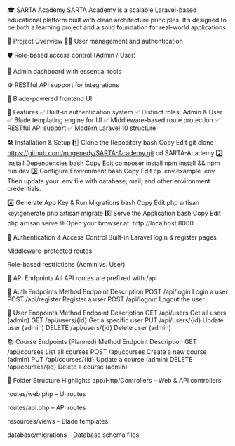 🎓 SARTA Academy
SARTA Academy is a scalable Laravel-based educational platform built with clean architecture principles. It’s designed to be both a learning project and a solid foundation for real-world applications.

📌 Project Overview
🧑‍💻 User management and authentication

🛡️ Role-based access control (Admin / User)

🧾 Admin dashboard with essential tools

⚙️ RESTful API support for integrations

🎨 Blade-powered frontend UI

🚀 Features
✅ Built-in authentication system
✅ Distinct roles: Admin & User
✅ Blade templating engine for UI
✅ Middleware-based route protection
✅ RESTful API support
✅ Modern Laravel 10 structure

🛠️ Installation & Setup
1️⃣ Clone the Repository
bash
Copy
Edit
git clone https://github.com/mogenedy/SARTA-Academy.git
cd SARTA-Academy
2️⃣ Install Dependencies
bash
Copy
Edit
composer install
npm install && npm run dev
3️⃣ Configure Environment
bash
Copy
Edit
cp .env.example .env
Then update your .env file with database, mail, and other environment credentials.

4️⃣ Generate App Key & Run Migrations
bash
Copy
Edit
php artisan key:generate
php artisan migrate
5️⃣ Serve the Application
bash
Copy
Edit
php artisan serve
🌐 Open your browser at:
http://localhost:8000

🔐 Authentication & Access Control
Built-in Laravel login & register pages

Middleware-protected routes

Role-based restrictions (Admin vs. User)

📡 API Endpoints
All API routes are prefixed with /api

🔑 Auth Endpoints
Method	Endpoint	Description
POST	/api/login	Login a user
POST	/api/register	Register a user
POST	/api/logout	Logout the user

👥 User Endpoints
Method	Endpoint	Description
GET	/api/users	Get all users (admin)
GET	/api/users/{id}	Get a specific user
PUT	/api/users/{id}	Update user (admin)
DELETE	/api/users/{id}	Delete user (admin)

📚 Course Endpoints (Planned)
Method	Endpoint	Description
GET	/api/courses	List all courses
POST	/api/courses	Create a new course (admin)
PUT	/api/courses/{id}	Update a course (admin)
DELETE	/api/courses/{id}	Delete a course (admin)

📂 Folder Structure Highlights
app/Http/Controllers – Web & API controllers

routes/web.php – UI routes

routes/api.php – API routes

resources/views – Blade templates

database/migrations – Database schema files